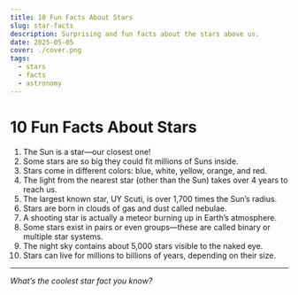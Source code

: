 ```yaml
---
title: 10 Fun Facts About Stars
slug: star-facts
description: Surprising and fun facts about the stars above us.
date: 2025-05-05
cover: ./cover.png
tags:
  - stars
  - facts
  - astronomy
---
```


# 10 Fun Facts About Stars

1. The Sun is a star—our closest one!
2. Some stars are so big they could fit millions of Suns inside.
3. Stars come in different colors: blue, white, yellow, orange, and red.
4. The light from the nearest star (other than the Sun) takes over 4 years to reach us.
5. The largest known star, UY Scuti, is over 1,700 times the Sun’s radius.
6. Stars are born in clouds of gas and dust called nebulae.
7. A shooting star is actually a meteor burning up in Earth’s atmosphere.
8. Some stars exist in pairs or even groups—these are called binary or multiple star systems.
9. The night sky contains about 5,000 stars visible to the naked eye.
10. Stars can live for millions to billions of years, depending on their size.

---

*What’s the coolest star fact you know?*
